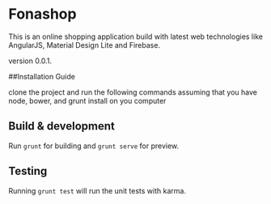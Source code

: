 # Fonashop

This is an online shopping application build with latest web technologies like AngularJS, Material Design Lite and Firebase.

version 0.0.1.

##Installation Guide

clone the project and run the following commands assuming that you have node, bower, and grunt install on you computer

## Build & development

Run `grunt` for building and `grunt serve` for preview.

## Testing

Running `grunt test` will run the unit tests with karma.
